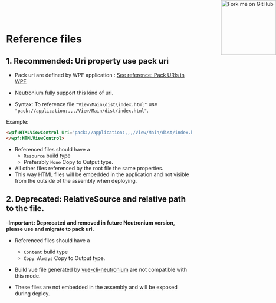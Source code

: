 <a href="https://github.com/NeutroniumCore/Neutronium" target="_blank">
  <img
    style="position: fixed; top: 0; right: 0; border: 0; z-index:99999"
    width="149"
    height="149"
    src="https://github.blog/wp-content/uploads/2008/12/forkme_right_gray_6d6d6d.png?resize=149%2C149"
    class="attachment-full size-full"
    alt="Fork me on GitHub"
    data-recalc-dims="1"
  />
</a>

# Reference files

## 1. Recommended: Uri property use pack uri

  - Pack uri are defined by WPF application : [See reference: Pack URIs in WPF](https://docs.microsoft.com/en-us/dotnet/framework/wpf/app-development/pack-uris-in-wpf)

  - Neutronium fully support this kind of uri.

  - Syntax:
    To reference file `"View\Main\dist\index.html"` use `"pack://application:,,,/View/Main/dist/index.html"`.

  Example:

``` HTML
<wpf:HTMLViewControl Uri="pack://application:,,,/View/Main/dist/index.html">
</wpf:HTMLViewControl>
```

- Referenced files should have a 
  - `Resource` build type
  -  Preferably `None` Copy to Output type.
- All other files referenced by the root file the same properties.
- This way HTML files will be embedded in the application and not visible from the outside of the assembly when deploying.

## 2. Deprecated: RelativeSource and relative path to the file.

-**Important: Deprecated and removed in future Neutronium version, please use and  migrate to pack uri.**

- Referenced files should have a 
  - `Content` build type
  - `Copy Always` Copy to Output type.

- Build vue file generated by [vue-cli-neutronium](https://github.com/NeutroniumCore/vue-cli-plugin-neutronium) are not compatible with this mode.
- These files are not embedded in the assembly and will be exposed during deploy.



